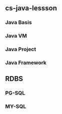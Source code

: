 ## cs-java-lessson
### Java Basis
### Java VM
### Java Project
### Java Framework
## RDBS
### PG-SQL
### MY-SQL
